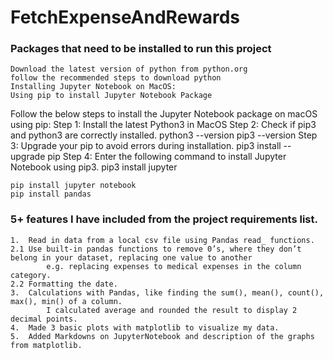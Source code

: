 # FetchExpenseAndRewards




### Packages that need to be installed to run this project

	Download the latest version of python from python.org
    follow the recommended steps to download python
    Installing Jupyter Notebook on MacOS:
    Using pip to install Jupyter Notebook Package
Follow the below steps to install the Jupyter Notebook package on macOS using pip:
Step 1: Install the latest Python3 in MacOS
Step 2: Check if pip3 and python3 are correctly installed.
        python3 --version
        pip3 --version
Step 3: Upgrade your pip to avoid errors during installation.
        pip3 install --upgrade pip
Step 4: Enter the following command to install Jupyter Notebook using pip3.
        pip3 install jupyter

	pip install jupyter notebook
	pip install pandas
	
### 5+ features I have included from the project requirements list.
	1. 	Read in data from a local csv file using Pandas read_ functions.
	2.1 Use built-in pandas functions to remove 0’s, where they don’t belong in your dataset, replacing one value to another 
			e.g. replacing expenses to medical expenses in the column category.
	2.2 Formatting the date.
	3.	Calculations with Pandas, like finding the sum(), mean(), count(), max(), min() of a column. 
			I calculated average and rounded the result to display 2 decimal points.
	4.	Made 3 basic plots with matplotlib to visualize my data.
	5.	Added Markdowns on JupyterNotebook and description of the graphs from matplotlib.

		
	
			




	




